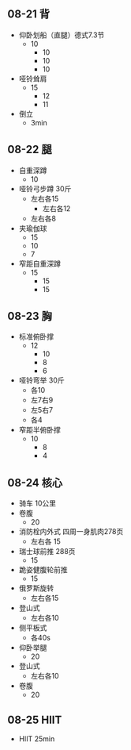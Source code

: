 
## 08-21 背

* 仰卧划船（直腿）德式7.3节
  * 10
	* 10
	* 10
	* 10
* 哑铃耸肩
  * 15
	* 12
	* 11
* 倒立
  * 3min

## 08-22 腿

* 自重深蹲
  * 10
* 哑铃弓步蹲 30斤
  * 左右各15
 	* 左右各12
  * 左右各8
* 夹瑜伽球
  * 15
  * 10
  * 7
* 窄距自重深蹲
  * 15
	* 15
	* 15

## 08-23 胸

* 标准俯卧撑
  * 12
	* 10
	* 8
	* 6
* 哑铃弯举 30斤
	* 各10
	* 左7右9
	* 左5右7
	* 各4
* 窄距半俯卧撑
  * 10
	* 8
	* 4

## 08-24 核心

* 骑车 10公里
* 卷腹 
  * 20
* 消防栓内外式 四周一身肌肉278页
  * 左右各 15 
* 瑞士球前推 288页 
  * 15 
* 跪姿健腹轮前推 
  * 15
* 俄罗斯旋转 
  * 左右各15
* 登山式 
  * 左右各10
* 侧平板式 
  * 各40s
* 仰卧举腿 
  * 20
* 登山式 
  * 左右各10
* 卷腹 
  * 20

## 08-25 HIIT

* HIIT 25min
